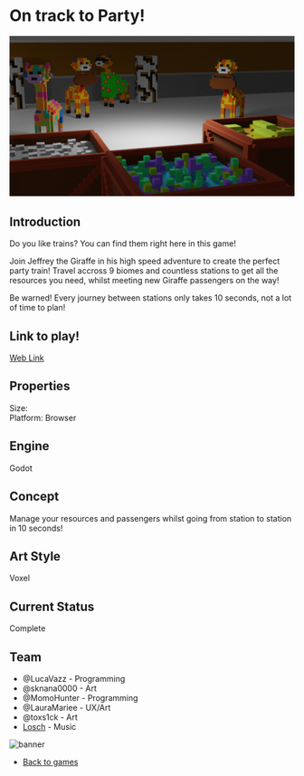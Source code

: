 # On track to Party! 

![banner](/images/trackToParty/resourcesandpassengers.png)

## Introduction
Do you like trains? You can find them right here in this game!

Join Jeffrey the Giraffe in his high speed adventure to create the perfect party train! Travel accross 9 biomes and countless stations to get all the resources you need, whilst meeting new Giraffe passengers on the way!

Be warned! Every journey between stations only takes 10 seconds, not a lot of time to plan!


## Link to play!
[Web Link](https://green-game-17.gitlab.io/on-track-to-party/)

## Properties
Size: <br>
Platform: Browser

## Engine
Godot

## Concept
Manage your resources and passengers whilst going from station to station in 10 seconds! 

## Art Style
Voxel

## Current Status
Complete

## Team
- @LucaVazz - Programming
- @sknana0000 - Art
- @MomoHunter - Programming
- @LauraMariee - UX/Art
- @toxs1ck - Art
- [Losch](https://www.youtube.com/channel/UC8R6r7tm6vPO8pl5gFyLVHg) - Music 


![banner](/images/trackToParty/trainGif.gif)


- [Back to games](/markdown/core/games.html)
